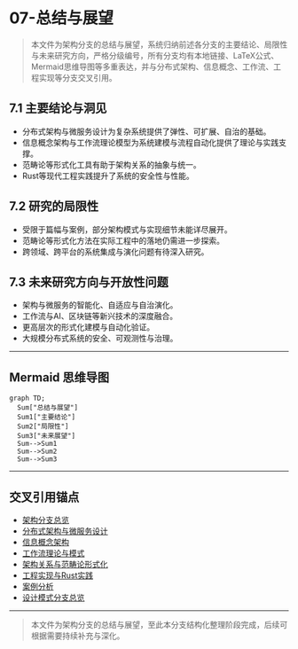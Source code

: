 # 07-总结与展望

> 本文件为架构分支的总结与展望，系统归纳前述各分支的主要结论、局限性与未来研究方向，严格分级编号，所有分支均有本地链接、LaTeX公式、Mermaid思维导图等多重表达，并与分布式架构、信息概念、工作流、工程实现等分支交叉引用。

## 7.1 主要结论与洞见

- 分布式架构与微服务设计为复杂系统提供了弹性、可扩展、自治的基础。
- 信息概念架构与工作流理论模型为系统建模与流程自动化提供了理论与实践支撑。
- 范畴论等形式化工具有助于架构关系的抽象与统一。
- Rust等现代工程实践提升了系统的安全性与性能。

## 7.2 研究的局限性

- 受限于篇幅与案例，部分架构模式与实现细节未能详尽展开。
- 范畴论等形式化方法在实际工程中的落地仍需进一步探索。
- 跨领域、跨平台的系统集成与演化问题有待深入研究。

## 7.3 未来研究方向与开放性问题

- 架构与微服务的智能化、自适应与自治演化。
- 工作流与AI、区块链等新兴技术的深度融合。
- 更高层次的形式化建模与自动化验证。
- 大规模分布式系统的安全、可观测性与治理。

---

## Mermaid 思维导图

```mermaid
graph TD;
  Sum["总结与展望"]
  Sum1["主要结论"]
  Sum2["局限性"]
  Sum3["未来展望"]
  Sum-->Sum1
  Sum-->Sum2
  Sum-->Sum3
```

---

## 交叉引用锚点

- [架构分支总览](./00-Overview.md)
- [分布式架构与微服务设计](./01-DistributedMicroservices.md)
- [信息概念架构](./02-InformationConcept.md)
- [工作流理论与模式](./03-WorkflowTheory.md)
- [架构关系与范畴论形式化](./04-CategoryTheory.md)
- [工程实现与Rust实践](./05-EngineeringRust.md)
- [案例分析](./06-CaseStudies.md)
- [设计模式分支总览](../DesignPattern/00-Overview.md)

---

> 本文件为架构分支的总结与展望，至此本分支结构化整理阶段完成，后续可根据需要持续补充与深化。
